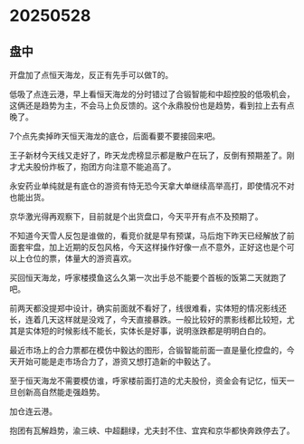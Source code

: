 # 20250528

## 盘中

开盘加了点恒天海龙，反正有先手可以做T的。

低吸了点连云港，早上看恒天海龙的分时错过了合锻智能和中超控股的低吸机会，这俩还是趋势为主，不会马上负反馈的。这个永鼎股份也是趋势，看到拉上去有点晚了。

7个点先卖掉昨天恒天海龙的底仓，后面看要不要接回来吧。

王子新材今天线又走好了，昨天龙虎榜显示都是散户在玩了，反倒有预期差了。刚才尤夫股份炸板了，抱团方向注意不能追高了。

永安药业单纯就是有底仓的游资有恃无恐今天拿大单继续高举高打，即使情况不对也能出货。

京华激光得再观察下，目前就是个出货盘口，今天平开有点不及预期了。

不知道今天雪人反包是谁做的，看竞价就是早有预谋，马后炮下昨天已经解放了前面套牢盘，加上近期的反包风格，今天这样操作好像一点不意外，正好这也是个可以上仓位的票，体量大的游资喜欢。

买回恒天海龙，呼家楼摸鱼这么久第一次出手总不能要个首板的饭第二天就跑了吧。

前两天都没提郑中设计，确实前面就不看好了，线很难看，实体短的情况影线还长，连着几天这样就是没戏了，今天直接暴跌。一般比较好的票影线都比较短，尤其是实体短的时候影线不能长，实体长是好事，说明涨跌都是明明白白的。

最近市场上的合力票都在模仿中毅达的图形，合锻智能前面一直是量化控盘的，今天开始可能是走市场合力了，游资又想打造新的中毅达了。

至于恒天海龙不需要模仿谁，呼家楼前面打造的尤夫股份，资金会有记忆，恒天一旦创新高自然能走强趋势。

加仓连云港。

抱团有瓦解趋势，渝三峡、中超翻绿，尤夫封不住、宜宾和京华都快奔跌停去了。
